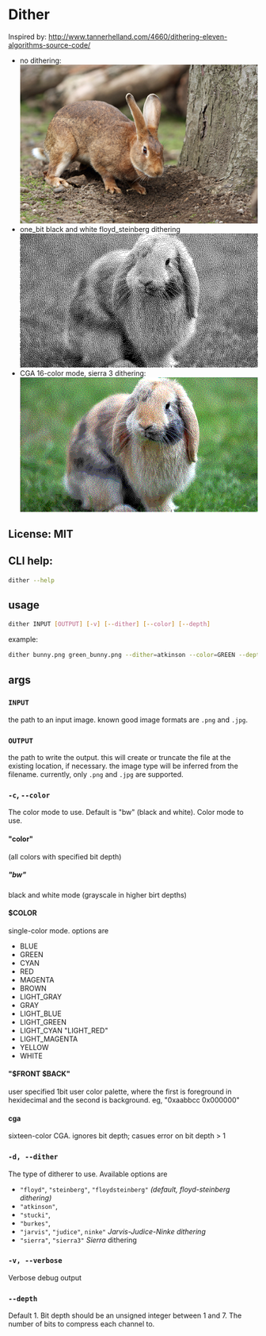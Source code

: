 # Dither

Inspired by: <http://www.tannerhelland.com/4660/dithering-eleven-algorithms-source-code/>

- no dithering: ![bunny_no_dither](bunny.png)
- one_bit black and white floyd_steinberg dithering ![bunny_floyd_bw_1](bunny_dithered_floyd_bw_1.png)
- CGA 16-color mode, sierra 3 dithering: ![bunny_sierra_cga](bunny_dithered_sierra3_cga_1.png)

## License: MIT

## CLI help:

```bash
dither --help
```

## usage

```bash
dither INPUT [OUTPUT] [-v] [--dither] [--color] [--depth]
```

example:

```bash
dither bunny.png green_bunny.png --dither=atkinson --color=GREEN --depth=2 -v
```

## args

### `INPUT`

the path to an input image. known good image formats are `.png` and `.jpg`.

### `OUTPUT`

the path to write the output. this will create or truncate the file at the existing location, if necessary. the image type will be inferred from the filename. currently, only `.png` and `.jpg` are supported.

### `-c`, `--color`

The color mode to use. Default is "bw" (black and white). Color mode to use.

#### "color"

(all colors with specified bit depth)

##### "bw"

black and white mode (grayscale in higher birt depths)

#### $COLOR

single-color mode. options are

- BLUE
- GREEN
- CYAN
- RED
- MAGENTA
- BROWN
- LIGHT_GRAY
- GRAY
- LIGHT_BLUE
- LIGHT_GREEN
- LIGHT_CYAN "LIGHT_RED"
- LIGHT_MAGENTA
- YELLOW
- WHITE

#### "$FRONT $BACK"

user specified 1bit user color palette, where the first is foreground in hexidecimal and the second is background. eg, "0xaabbcc 0x000000"

#### cga

sixteen-color CGA. ignores bit depth; casues error on bit depth > 1

### `-d, --dither`

The type of ditherer to use. Available options are

- `"floyd"`, `"steinberg"`, `"floydsteinberg"` _(default, floyd-steinberg dithering)_
- `"atkinson"`,
- `"stucki"`,
- `"burkes"`,
- `"jarvis"`, `"judice"`, `ninke"` _Jarvis-Judice-Ninke dithering_
- `"sierra"`, `"sierra3"` _Sierra_ dithering

### `-v, --verbose`

Verbose debug output

### `--depth`

Default 1\. Bit depth should be an unsigned integer between 1 and 7\. The number of bits to compress each channel to.
